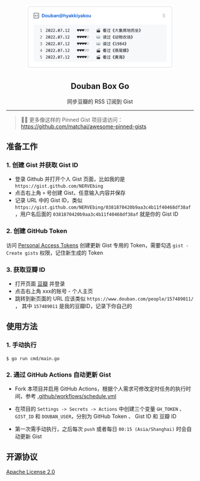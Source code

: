 <p align = "center">
  <img width="400" src="./screenshot.png"  alt="douban-box-go"/>
</p>
<h2 align = "center">Douban Box Go</h2>
<p align = "center">同步豆瓣的 RSS 订阅到 Gist </p>

--- 

> 📌✨ 更多像这样的 Pinned Gist 项目请访问：https://github.com/matchai/awesome-pinned-gists

## 准备工作

### 1. 创建 Gist 并获取 Gist ID

- 登录 Github 并打开个人 Gist 页面，比如我的是 `https://gist.github.com/NERVEbing`
- 点击右上角 ```+``` 号创建 Gist，任意输入内容并保存
- 记录 URL 中的 Gist ID，类似 `https://gist.github.com/NERVEbing/0381870420b9aa3c4b11f40468df38af`
  ，用户名后面的 `0381870420b9aa3c4b11f40468df38af` 就是你的 Gist ID

### 2. 创建 GitHub Token

访问 [Personal Access Tokens](https://github.com/settings/tokens) 创建更新 Gist 专用的 Token，需要勾选 `gist - Create gists` 权限，记住新生成的
Token

### 3. 获取豆瓣 ID

- 打开页面 [豆瓣](https://www.douban.com/) 并登录
- 点击右上角 xxx的账号 - 个人主页
- 跳转到新页面的 URL 应该类似 `https://www.douban.com/people/157489011/` ， 其中 `157489011` 是我的豆瓣ID，记录下你自己的

## 使用方法

### 1. 手动执行

``` shell
$ go run cmd/main.go
```

### 2. 通过 GitHub Actions 自动更新 Gist

- Fork 本项目并启用 GitHub
  Actions，根据个人需求可修改定时任务的执行时间，参考 [.github/workflows/schedule.yml](https://github.com/NERVEbing/douban-box-go/blob/master/.github/workflows/schedule.yml)

- 在项目的 `Settings -> Secrets -> Actions` 中创建三个变量 `GH_TOKEN` 、 `GIST_ID` 和 `DOUBAN_USER`，分别为 GitHub Token 、 Gist ID 和 豆瓣
  ID

- 第一次需手动执行，之后每次 `push` 或者每日 `00:15 (Asia/Shanghai)` 时会自动更新 Gist

## 开源协议

[Apache License 2.0](https://github.com/NERVEbing/douban-box-go/blob/master/LICENSE)